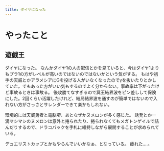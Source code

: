 ```yaml
---
title: ダイヤになった
---
```


# やったこと

## 遊戯王

ダイヤになった。
なんかダイヤ1の人の配信とかを見ていると、今はダイヤ1よりもプラ1の方がレベルが高いのではないのではないかという気がする。
もはや初手の天威とかアラメシアにGを投げる人がいなくなったのでγを抜いたりとかしていた。でもあった方がいい気もするのでよく分からない。事故率は下がったけど事故るときは事故る。
後攻勝てなすぎるので冥王結界波をピン差しして保険にした。2回くらい活躍したけれど、結局結界波を通すのが簡単ではないので入れない方がさっさとサレンダーできて楽かもしれない。

環境的には天威勇者と電脳堺、あとなぜかヌメロンが多く感じた。
誘発とか一滴マシマシのヌメロンは意外と捲られたり、捲られなくてもメガトンゲイルで詰んだりするので、ドラコバックを手札に維持しながら展開することが求められている。

デュエリストカップとかもやらんでいいかなぁ、となっている。
疲れた‥‥。
